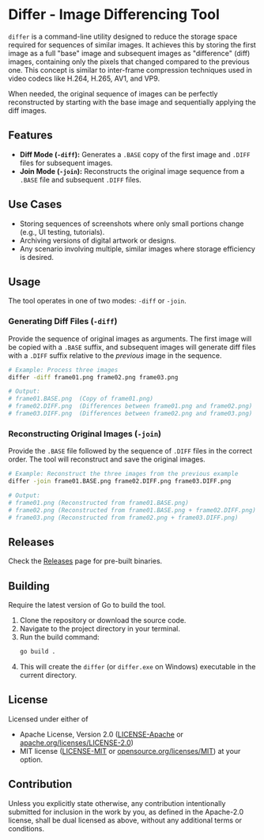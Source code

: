 # Differ - Image Differencing Tool

`differ` is a command-line utility designed to reduce the storage space required for sequences of similar images. It achieves this by storing the first image as a full "base" image and subsequent images as "difference" (diff) images, containing only the pixels that changed compared to the previous one. This concept is similar to inter-frame compression techniques used in video codecs like H.264, H.265, AV1, and VP9.

When needed, the original sequence of images can be perfectly reconstructed by starting with the base image and sequentially applying the diff images.

## Features

*   **Diff Mode (`-diff`):** Generates a `.BASE` copy of the first image and `.DIFF` files for subsequent images.
*   **Join Mode (`-join`):** Reconstructs the original image sequence from a `.BASE` file and subsequent `.DIFF` files.

## Use Cases

*   Storing sequences of screenshots where only small portions change (e.g., UI testing, tutorials).
*   Archiving versions of digital artwork or designs.
*   Any scenario involving multiple, similar images where storage efficiency is desired.

## Usage

The tool operates in one of two modes: `-diff` or `-join`.

### Generating Diff Files (`-diff`)

Provide the sequence of original images as arguments. The first image will be copied with a `.BASE` suffix, and subsequent images will generate diff files with a `.DIFF` suffix relative to the *previous* image in the sequence.

```bash
# Example: Process three images
differ -diff frame01.png frame02.png frame03.png

# Output:
# frame01.BASE.png  (Copy of frame01.png)
# frame02.DIFF.png  (Differences between frame01.png and frame02.png)
# frame03.DIFF.png  (Differences between frame02.png and frame03.png)
```

### Reconstructing Original Images (`-join`)

Provide the `.BASE` file followed by the sequence of `.DIFF` files in the correct order. The tool will reconstruct and save the original images.

```bash
# Example: Reconstruct the three images from the previous example
differ -join frame01.BASE.png frame02.DIFF.png frame03.DIFF.png

# Output:
# frame01.png (Reconstructed from frame01.BASE.png)
# frame02.png (Reconstructed from frame01.BASE.png + frame02.DIFF.png)
# frame03.png (Reconstructed from frame02.png + frame03.DIFF.png)
```

## Releases

Check the [Releases](https://github.com/Delnegend/differ/releases) page for pre-built binaries.

## Building

Require the latest version of Go to build the tool.

1.  Clone the repository or download the source code.
2.  Navigate to the project directory in your terminal.
3.  Run the build command:
    ```bash
    go build .
    ```
4.  This will create the `differ` (or `differ.exe` on Windows) executable in the current directory.


## License
Licensed under either of

- Apache License, Version 2.0 ([LICENSE-Apache](./LICENSE-Apache) or [apache.org/licenses/LICENSE-2.0](http://www.apache.org/licenses/LICENSE-2.0))
- MIT license ([LICENSE-MIT](./LICENSE-MIT) or [opensource.org/licenses/MIT](https://opensource.org/licenses/MIT))
at your option.

## Contribution
Unless you explicitly state otherwise, any contribution intentionally submitted for inclusion in the work by you, as defined in the Apache-2.0 license, shall be dual licensed as above, without any additional terms or conditions.
